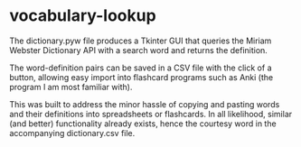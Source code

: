 # vocabulary-lookup

The dictionary.pyw file produces a Tkinter GUI that queries the Miriam Webster Dictionary API with a search word and returns the definition.

The word-definition pairs can be saved in a CSV file with the click of a button, allowing easy import into flashcard programs such as Anki (the program I am most familiar with).

This was built to address the minor hassle of copying and pasting words and their definitions into spreadsheets or flashcards. In all likelihood, similar (and better) functionality already exists, hence the courtesy word in the accompanying dictionary.csv file.
